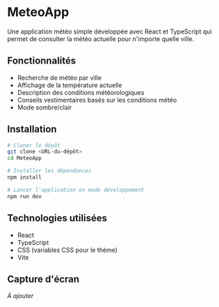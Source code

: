 # MeteoApp

Une application météo simple développée avec React et TypeScript qui permet de consulter la météo actuelle pour n'importe quelle ville.

## Fonctionnalités

- Recherche de météo par ville
- Affichage de la température actuelle
- Description des conditions météorologiques
- Conseils vestimentaires basés sur les conditions météo
- Mode sombre/clair

## Installation

```bash
# Cloner le dépôt
git clone <URL-du-dépôt>
cd MeteoApp

# Installer les dépendances
npm install

# Lancer l'application en mode développement
npm run dev
```

## Technologies utilisées

- React
- TypeScript
- CSS (variables CSS pour le thème)
- Vite

## Capture d'écran

_À ajouter_ 